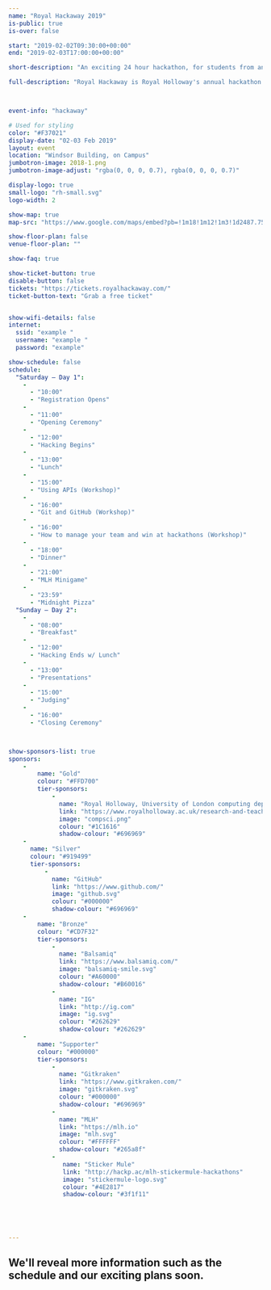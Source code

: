 ```yaml
---
name: "Royal Hackaway 2019"
is-public: true
is-over: false

start: "2019-02-02T09:30:00+00:00"
end: "2019-02-03T17:00:00+00:00"

short-description: "An exciting 24 hour hackathon, for students from any university."

full-description: "Royal Hackaway is Royal Holloway's annual hackathon. <br>Open to university students from the UK and around the world, in this 24 hour hackathon you'll work as a group to build a project. You'll pick up new skills, try out new tech, and meet new people. This is our second time running this event, and we're excited to create a more inclusive and rewarding event for all. "



event-info: "hackaway"

# Used for styling
color: "#F37021"
display-date: "02-03 Feb 2019"
layout: event
location: "Windsor Building, on Campus"
jumbotron-image: 2018-1.png
jumbotron-image-adjust: "rgba(0, 0, 0, 0.7), rgba(0, 0, 0, 0.7)"

display-logo: true
small-logo: "rh-small.svg"
logo-width: 2

show-map: true
map-src: "https://www.google.com/maps/embed?pb=!1m18!1m12!1m3!1d2487.759701888386!2d-0.5680310838687079!3d51.42584067962183!2m3!1f0!2f0!3f0!3m2!1i1024!2i768!4f13.1!3m3!1m2!1s0x487679fe3dce3113%3A0x47f0f448b19730a3!2sWindsor+Building!5e0!3m2!1sen!2suk!4v1546448505106"

show-floor-plan: false
venue-floor-plan: ""

show-faq: true

show-ticket-button: true
disable-button: false
tickets: "https://tickets.royalhackaway.com/"
ticket-button-text: "Grab a free ticket"


show-wifi-details: false
internet:
  ssid: "example "
  username: "example "
  password: "example"

show-schedule: false
schedule:
  "Saturday — Day 1":
    -
      - "10:00"
      - "Registration Opens"
    -
      - "11:00"
      - "Opening Ceremony"
    -
      - "12:00"
      - "Hacking Begins"
    -
      - "13:00"
      - "Lunch"
    -
      - "15:00"
      - "Using APIs (Workshop)"
    -
      - "16:00"
      - "Git and GitHub (Workshop)"
    -
      - "16:00"
      - "How to manage your team and win at hackathons (Workshop)"
    -
      - "18:00"
      - "Dinner"
    -
      - "21:00"
      - "MLH Minigame"
    -
      - "23:59"
      - "Midnight Pizza"
  "Sunday — Day 2":
    -
      - "08:00"
      - "Breakfast"
    -
      - "12:00"
      - "Hacking Ends w/ Lunch"
    -
      - "13:00"
      - "Presentations"
    -
      - "15:00"
      - "Judging"
    -
      - "16:00"
      - "Closing Ceremony"



show-sponsors-list: true
sponsors:
    -
        name: "Gold"
        colour: "#FFD700"
        tier-sponsors:
            -
              name: "Royal Holloway, University of London computing department"
              link: "https://www.royalholloway.ac.uk/research-and-teaching/departments-and-schools/computer-science/"
              image: "compsci.png"
              colour: "#1C1616"
              shadow-colour: "#696969"
    -
      name: "Silver"
      colour: "#919499"
      tier-sponsors:
          -
            name: "GitHub"
            link: "https://www.github.com/"
            image: "github.svg"
            colour: "#000000"
            shadow-colour: "#696969"
    -
        name: "Bronze"
        colour: "#CD7F32"
        tier-sponsors:
            -
              name: "Balsamiq"
              link: "https://www.balsamiq.com/"
              image: "balsamiq-smile.svg"
              colour: "#A60000"
              shadow-colour: "#B60016"
            -
              name: "IG"
              link: "http://ig.com"
              image: "ig.svg"
              colour: "#262629"
              shadow-colour: "#262629"
    -
        name: "Supporter"
        colour: "#000000"
        tier-sponsors:
            -
              name: "Gitkraken"
              link: "https://www.gitkraken.com/"
              image: "gitkraken.svg"
              colour: "#000000"
              shadow-colour: "#696969"
            -
              name: "MLH"
              link: "https://mlh.io"
              image: "mlh.svg"
              colour: "#FFFFFF"
              shadow-colour: "#265a8f"
            -
               name: "Sticker Mule"
               link: "http://hackp.ac/mlh-stickermule-hackathons"
               image: "stickermule-logo.svg"
               colour: "#4E2817"
               shadow-colour: "#3f1f11"
 




---
```


<div class="container">
  <h2>We'll reveal more information such as the schedule and our exciting plans soon.</h2>
</div>

<!--             -
              name: "Not-Binary"
              link: "https://notbinary.co.uk/"
              image: "not-binary.png"
              colour: "#FFF50F"
              shadow-colour: "#FFBF00"
    -
        name: "Silver"
        colour: "#919499"
        tier-sponsors:
            -
              name: "Balsamiq"
              link: "https://www.balsamiq.com/"
              image: "balsamiq-smile.svg"
              colour: "#A60000"
              shadow-colour: "#B60016"
            -
              name: "Not-Binary"
              link: "https://notbinary.co.uk/"
              image: "not-binary.png"
              colour: "#FFF50F"
              shadow-colour: "#FFBF00"
 -->
